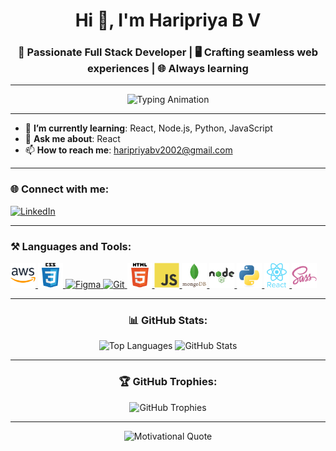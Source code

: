 <h1 align="center">
  Hi 👋, I'm Haripriya B V
</h1>
<h3 align="center">
  🌟 Passionate Full Stack Developer | 🖥️ Crafting seamless web experiences | 🌐 Always learning
</h3>

---

<p align="center">
  <img src="https://readme-typing-svg.herokuapp.com?font=Fira+Code&size=22&duration=4000&pause=500&color=F75C7E&center=true&vCenter=true&width=600&height=50&lines=Welcome+to+my+GitHub!+👋;Full+Stack+Developer+%7C+React+Enthusiast;Crafting+Web+Experiences+%7C+Lifelong+Learner" alt="Typing Animation">
</p>

---

- 🌱 **I’m currently learning**: React, Node.js, Python, JavaScript  
- 💬 **Ask me about**: React  
- 📫 **How to reach me**: [haripriyabv2002@gmail.com](mailto:haripriyabv2002@gmail.com)  

---

<h3 align="left">🌐 Connect with me:</h3>
<p align="left">
  <a href="in/haripriya-b-v-3b6b10285" target="_blank">
    <img src="https://img.shields.io/badge/LinkedIn-0077B5?logo=linkedin&logoColor=white" alt="LinkedIn">
  </a>

</p>

---

<h3 align="left">⚒️ Languages and Tools:</h3>
<p align="left">
  <a href="https://aws.amazon.com" target="_blank" rel="noreferrer">
    <img src="https://raw.githubusercontent.com/devicons/devicon/master/icons/amazonwebservices/amazonwebservices-original-wordmark.svg" alt="AWS" width="40" height="40"/>
  </a>
  <a href="https://www.w3schools.com/css/" target="_blank" rel="noreferrer">
    <img src="https://raw.githubusercontent.com/devicons/devicon/master/icons/css3/css3-original-wordmark.svg" alt="CSS3" width="40" height="40"/>
  </a>
  <a href="https://www.figma.com/" target="_blank" rel="noreferrer">
    <img src="https://www.vectorlogo.zone/logos/figma/figma-icon.svg" alt="Figma" width="40" height="40"/>
  </a>
  <a href="https://git-scm.com/" target="_blank" rel="noreferrer">
    <img src="https://www.vectorlogo.zone/logos/git-scm/git-scm-icon.svg" alt="Git" width="40" height="40"/>
  </a>
  <a href="https://www.w3.org/html/" target="_blank" rel="noreferrer">
    <img src="https://raw.githubusercontent.com/devicons/devicon/master/icons/html5/html5-original-wordmark.svg" alt="HTML5" width="40" height="40"/>
  </a>
  <a href="https://developer.mozilla.org/en-US/docs/Web/JavaScript" target="_blank" rel="noreferrer">
    <img src="https://raw.githubusercontent.com/devicons/devicon/master/icons/javascript/javascript-original.svg" alt="JavaScript" width="40" height="40"/>
  </a>
  <a href="https://www.mongodb.com/" target="_blank" rel="noreferrer">
    <img src="https://raw.githubusercontent.com/devicons/devicon/master/icons/mongodb/mongodb-original-wordmark.svg" alt="MongoDB" width="40" height="40"/>
  </a>
  <a href="https://nodejs.org" target="_blank" rel="noreferrer">
    <img src="https://raw.githubusercontent.com/devicons/devicon/master/icons/nodejs/nodejs-original-wordmark.svg" alt="Node.js" width="40" height="40"/>
  </a>
  <a href="https://www.python.org" target="_blank" rel="noreferrer">
    <img src="https://raw.githubusercontent.com/devicons/devicon/master/icons/python/python-original.svg" alt="Python" width="40" height="40"/>
  </a>
  <a href="https://reactjs.org/" target="_blank" rel="noreferrer">
    <img src="https://raw.githubusercontent.com/devicons/devicon/master/icons/react/react-original-wordmark.svg" alt="React" width="40" height="40"/>
  </a>
  <a href="https://sass-lang.com" target="_blank" rel="noreferrer">
    <img src="https://raw.githubusercontent.com/devicons/devicon/master/icons/sass/sass-original.svg" alt="Sass" width="40" height="40"/>
  </a>
</p>

---

<h3 align="center">📊 GitHub Stats:</h3>
<div align="center">
  <img src="https://github-readme-stats.vercel.app/api/top-langs?username=harries123&show_icons=true&locale=en&layout=compact" alt="Top Languages" width="45%" />
  <img src="https://github-readme-stats.vercel.app/api?username=harries123&show_icons=true&locale=en" alt="GitHub Stats" width="45%" />
</div>

---

<h3 align="center">🏆 GitHub Trophies:</h3>
<p align="center">
  <img src="https://github-profile-trophy.vercel.app/?username=harries123&theme=radical&margin-w=15&margin-h=15" alt="GitHub Trophies">
</p>

---

<p align="center">
  <img src="https://quotes-github-readme.vercel.app/api?type=horizontal&theme=radical" alt="Motivational Quote">
</p>
